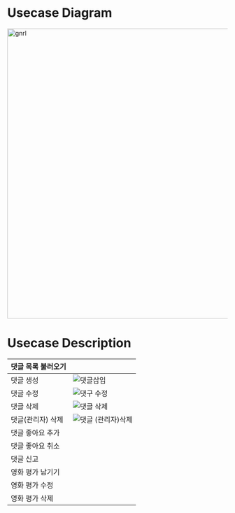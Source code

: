 # Usecase Diagram
<img width="663" alt="gnrl" src="https://github.com/minseo2000/db_project/assets/59526414/f7dca389-a989-48b5-b324-0a366c3ea35a">

# Usecase Description

| 댓글 목록 불러오기 |   |
|------------|---|
| 댓글 생성      |![댓글삽입](https://github.com/minseo2000/db_project/assets/59526414/faba0adb-2a82-46c1-981f-ce05efcc3b64)|
| 댓글 수정      |![댓구 수정](https://github.com/minseo2000/db_project/assets/59526414/b6455a61-09e8-437c-9729-4524f3781f40)|
| 댓글 삭제      |![댓글 삭제](https://github.com/minseo2000/db_project/assets/59526414/b8266888-8a70-4b2c-877c-a1dc2c220708)|
|댓글(관리자) 삭제|![댓글 (관리자)삭제](https://github.com/minseo2000/db_project/assets/59526414/21d069c9-2008-4435-b648-0268a9267732)|
| 댓글 좋아요 추가  ||
| 댓글 좋아요 취소  ||
| 댓글 신고      ||
| 영화 평가 남기기  ||
| 영화 평가 수정   ||
| 영화 평가 삭제   ||

